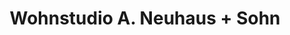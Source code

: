 ---
title: "Wohnstudio A. Neuhaus + Sohn"
url: /essen/wohnstudio-a-neuhaus-sohn-worringstrasse/
shop: Möbel
---